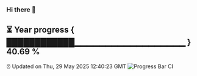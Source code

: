 ### Hi there 👋
⏳ Year progress { ████████████▁▁▁▁▁▁▁▁▁▁▁▁▁▁▁▁▁▁ } 40.69 %
---
⏰ Updated on Thu, 29 May 2025 12:40:23 GMT
![Progress Bar CI](https://github.com/liununu/liununu/workflows/Progress%20Bar%20CI/badge.svg)
